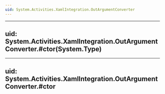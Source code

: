 ```yaml
---
uid: System.Activities.XamlIntegration.OutArgumentConverter
---
```


---
uid: System.Activities.XamlIntegration.OutArgumentConverter.#ctor(System.Type)
---

---
uid: System.Activities.XamlIntegration.OutArgumentConverter.#ctor
---
